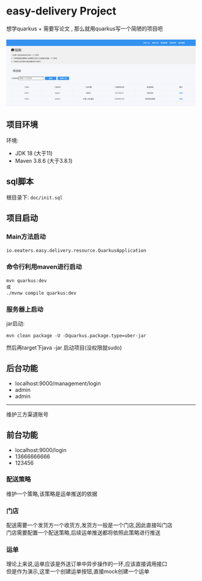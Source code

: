 # easy-delivery Project

想学quarkus + 需要写论文 , 那么就用quarkus写一个简陋的项目吧

![后台](1658566102962.jpg)

## 项目环境
环境:

- JDK 18 (大于11)
- Maven 3.8.6 (大于3.8.1)

## sql脚本
根目录下: `doc/init.sql`

## 项目启动

### Main方法启动

`io.eeaters.easy.delivery.resource.QuarkusApplication`

### 命令行利用maven进行启动

```shell script
mvn quarkus:dev
或
./mvnw compile quarkus:dev
```

### 服务器上启动
jar启动: 
```shell script
mvn clean package -U -Dquarkus.package.type=uber-jar
```
然后再target下java -jar 启动项目(没权限就sudo)

## 后台功能
- localhost:9000/management/login 
- admin
- admin
<hr/>
维护三方渠道账号

## 前台功能
- localhost:9000/login
- 13666666666
- 123456

### 配送策略
维护一个策略,该策略是运单推送的依据

### 门店
配送需要一个发货方一个收货方,发货方一般是一个门店,因此直接叫门店  
门店需要配置一个配送策略,后续运单推送都将依照此策略进行推送

### 运单
理论上来说,运单应该是外送订单中异步操作的一环,应该直接调用接口  
但是作为演示,这里一个创建运单按钮,直接mock创建一个运单
